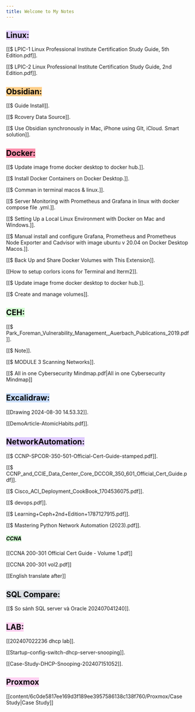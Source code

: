 ```yaml
---
title: Welcome to My Notes
---
```

## <mark style="background: #D2B3FFA6;">Linux:</mark>

[[$ LPIC-1 Linux Professional Institute Certification Study Guide, 5th Edition.pdf]].

[[$ LPIC-2 Linux Professional Institute Certification Study Guide, 2nd Edition.pdf]].

## <mark style="background: #FFF3A3A6;"><mark style="background: #FFB86CA6;">**Obsidian**:</mark></mark>

[[$ Guide Install]].

[[$ Rcovery Data Source]].

[[$ Use Obsidian synchronously in Mac, iPhone using GIt, iCloud. Smart solution]].

## <mark style="background: #FF5582A6;">**Docker**:</mark>

[[$ Update image frome docker desktop to docker hub.]].

[[$ Install  Docker Containers on Docker Desktop.]].

[[$ Comman in terminal macos & linux.]].

[[$ Server Monitoring with Prometheus and Grafana in linux with docker compose file .yml.]].

[[$ Setting Up a Local  Linux Environment with Docker on Mac and Windows.]].

[[$ Manual install and configure Grafana, Prometheus and Prometheus Node Exporter and Cadvisor with image ubuntu v 20.04 on Docker Desktop Macos.]].

[[$ Back Up and Share Docker Volumes with This Extension]].

[[How to setup corlors icons for Terminal and Iterm2]].

[[$ Update image frome docker desktop to docker hub.]].

[[$ Create and manage volumes]].

## <mark style="background: #BBFABBA6;">**CEH**:</mark>
[[$ Park_Foreman_Vulnerability_Management,_Auerbach_Publications_2019.pdf]].

[[$ Note]].

[[$ MODULE 3 Scanning Networks]].

[[$ All in one Cybersecurity Mindmap.pdf|All in one Cybersecurity Mindmap]]

## <mark style="background: #ADCCFFA6;">**Excalidraw:**</mark>

[[Drawing 2024-08-30 14.53.32]].

[[DemoArticle-AtomicHabits.pdf]].


## <mark style="background: #D2B3FFA6;">**NetworkAutomation:**</mark>

[[$ CCNP-SPCOR-350-501-Official-Cert-Guide-stamped.pdf]].

[[$ CCNP_and_CCIE_Data_Center_Core_DCCOR_350_601_Official_Cert_Guide.pdf]].

[[$ Cisco_ACI_Deployment_CookBook_1704536075.pdf]].

[[$ devops.pdf]].

[[$ Learning+Ceph+2nd+Edition+1787127915.pdf]].

[[$ Mastering Python Network Automation (2023).pdf]].

##### **<mark style="background: #BBFABBA6;">CCNA</mark>**

[[CCNA 200-301 Official Cert Guide - Volume 1.pdf]]

[[CCNA 200-301 vol2.pdf]] 

[[English translate after]]

## <mark style="background: #CACFD9A6;">**SQL Compare:**</mark>

[[$ So sánh SQL server và Oracle 202407041240]].

## <mark style="background: #FFB8EBA6;">**LAB:**</mark>

[[202407022236 dhcp lab]].

[[Startup-config-switch-dhcp-server-snooping]].

[[Case-Study-DHCP-Snooping-202407151052]].


## <mark style="background: #FFB8EBA6;">**Proxmox**</mark>

[[content/6c0de5817ee169d3f189ee3957586138c138f760/Proxmox/Case Study|Case Study]]
